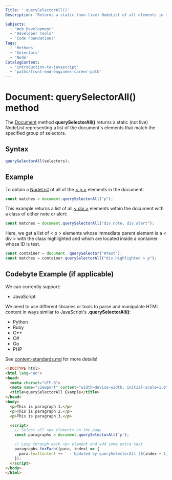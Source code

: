 ```yaml
---
Title: '.querySelectorAll()'
Description: 'Returns a static (non-live) NodeList of all elements in the document that match the specified CSS selectors.'

Subjects:
  - 'Web Development'
  - 'Developer Tools'
  - 'Code Foundations'
Tags:
  - 'Methods'
  - 'Selectors'
  - 'Node'
CatalogContent:
  - 'introduction-to-javascript'
  - 'paths/front-end-engineer-career-path'
---
```


# Document: querySelectorAll() method

The [Document](https://developer.mozilla.org/en-US/docs/Web/API/Document) method **querySelectorAll()** returns a static (not live) NodeList representing a list of the document's elements that match the specified group of selectors.

## Syntax

```js
querySelectorAll(selectors);
```

## Example

To obtain a [NodeList](https://developer.mozilla.org/en-US/docs/Web/API/NodeList) of all of the [< p >](https://developer.mozilla.org/en-US/docs/Web/HTML/Element/p) elements in the document:

```js
const matches = document.querySelectorAll("p");
```

This example returns a list of all [< div >](https://developer.mozilla.org/en-US/docs/Web/HTML/Element/div) elements within the document with a class of either note or alert:

```js
const matches = document.querySelectorAll("div.note, div.alert");
```

Here, we get a list of < p > elements whose immediate parent element is a < div > with the class highlighted and which are located inside a container whose ID is test.

```js
const container = document. querySelector("#test");
const matches = container.querySelectorAll("div.highlighted > p");
```


## Codebyte Example (if applicable)

We can currently support:

- JavaScript

We need to use different libraries or tools to parse and manipulate HTML content in ways similar to JavaScript's **.querySelectorAll()**:
- Python
- Ruby
- C++
- C#
- Go
- PHP

See [content-standards.md](https://github.com/Codecademy/docs/blob/main/documentation/content-standards.md) for more details!

```html
<!DOCTYPE html>
<html lang="en">
<head>
  <meta charset="UTF-8">
  <meta name="viewport" content="width=device-width, initial-scale=1.0">
  <title>querySelectorAll Example</title>
</head>
<body>
  <p>This is paragraph 1.</p>
  <p>This is paragraph 2.</p>
  <p>This is paragraph 3.</p>

  <script>
    // Select all <p> elements on the page
    const paragraphs = document.querySelectorAll('p');

    // Loop through each <p> element and add some extra text
    paragraphs.forEach((para, index) => {
      para.textContent += ` - Updated by querySelectorAll (${index + 1})`;
    });
  </script>
</body>
</html>

```
